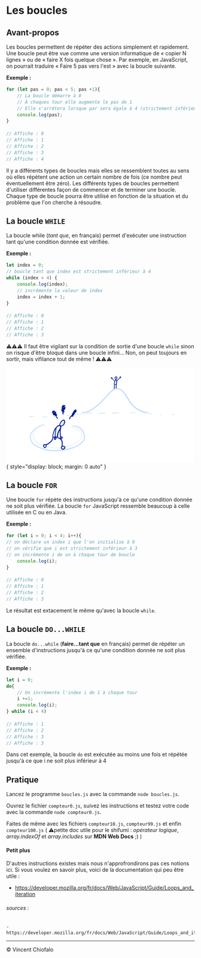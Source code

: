 # Les boucles

## Avant-propos

Les boucles permettent de répéter des actions simplement et rapidement. Une boucle peut être vue comme une version informatique de « copier N lignes » ou de « faire X fois quelque chose ». Par exemple, en JavaScript, on pourrait traduire « Faire 5 pas vers l'est » avec la boucle suivante.

**Exemple :**
```javascript
for (let pas = 0; pas < 5; pas +1){
    // La boucle démarre à 0
    // À chaques tour elle augmente le pas de 1
    // Elle s'arrêtera lorsque par sera égale à 4 (strictement inférieur à 5)
    console.log(pas);
}

// Affiche : 0
// Affiche : 1
// Affiche : 2
// Affiche : 3
// Affiche : 4
```

Il y a différents types de boucles mais elles se ressemblent toutes au sens où elles répètent une action un certain nombre de fois (ce nombre peut éventuellement être zéro). Les différents types de boucles permettent d'utiliser différentes façon de commencer et de terminer une boucle. Chaque type de boucle pourra être utilisé en fonction de la situation et du problème que l'on cherche à résoudre.

## La boucle `WHILE`

La boucle while (*tant que*, en français) permet d'exécuter une instruction tant qu'une condition donnée est vérifiée.

**Exemple :**
```javascript
let index = 0;
// boucle tant que index est strictement inférieur à 4
while (index < 4) {
    console.log(index);
    // incrémente la valeur de index
    index = index + 1;
}

// Affiche : 0
// Affiche : 1
// Affiche : 2
// Affiche : 3
```

⚠️⚠️⚠️ Il faut être vigilant sur la condition de sortie d'une boucle `while` sinon on risque d'être bloqué dans une boucle infini... Non, on peut toujours en sortir, mais vifilance tout de même ! ⚠️⚠️⚠️

   ![Boucle](img/circles.jpg){ style="display: block; margin: 0 auto" }

## La boucle `FOR`

Une boucle `for` répète des instructions jusqu'à ce qu'une condition donnée ne soit plus vérifiée. La boucle `for` JavaScript ressemble beaucoup à celle utilisée en C ou en Java.

**Exemple :**
```javascript
for (let i = 0; i < 4; i++){
// on déclare un index i que l'on initialise à 0 
// on vérifie que i est strictement inférieur à 3
// on incrémente i de un à chaque tour de boucle
    console.log(i);
}

// Affiche : 0
// Affiche : 1
// Affiche : 2
// Affiche : 3
```
Le résultat est extacement le même qu'avec la boucle `while`.

## La boucle `DO...WHILE`


La boucle `do...while` (**faire...tant que** en français) permet de répéter un ensemble d'instructions jusqu'à ce qu'une condition donnée ne soit plus vérifiée.

**Exemple :**
```javascript
let i = 0;
do{
    // On incrémente l'index i de 1 à chaque tour
    i +=1;
    console.log(i);
} while (i < 4)

// Affiche : 1
// Affiche : 2
// Affiche : 3
// Affiche : 3
```
Dans cet exemple, la boucle `do` est exécutée au moins une fois et répétée jusqu'à ce que i ne soit plus inférieur à 4

## Pratique

Lancez le programme `boucles.js` avec la commande `node boucles.js`.

Ouvrez le fichier `compteur0.js`, suivez les instructions et testez votre code avec la commande `node compteur0.js`.

Faites de même avec les fichiers `compteur10.js`, `compteur99.js` et enfin `compteur100.js` ( ⚠️petite doc utile pour le shifumi : *opérateur logique*, *array.indexOf* et *array.includes* sur **MDN Web Docs** ;) )

#### Petit plus

D'autres instructions existes mais nous n'approfrondirons pas ces notions ici. Si vous voulez en savoir plus, voici de la documentation qui peu être utile :
 - https://developer.mozilla.org/fr/docs/Web/JavaScript/Guide/Loops_and_iteration

###### *sources* :
    - https://developer.mozilla.org/fr/docs/Web/JavaScript/Guide/Loops_and_iteration

---

© Vincent Chiofalo